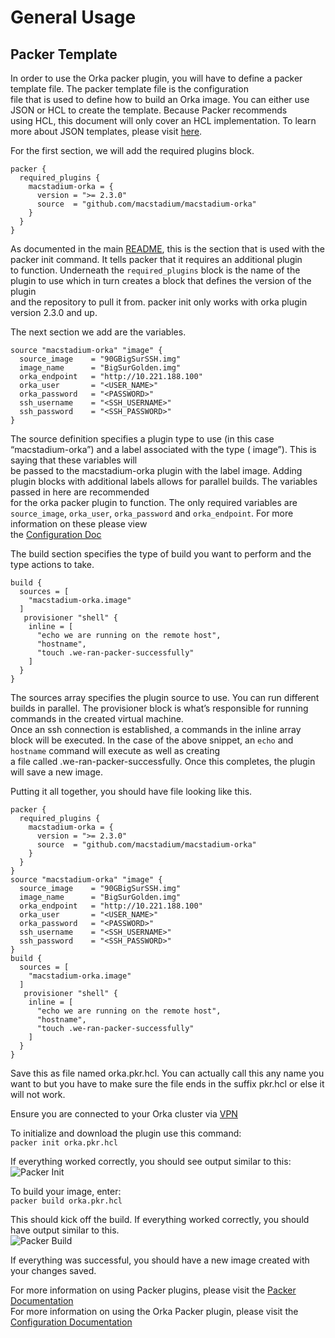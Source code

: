 # General Usage
  
## Packer Template

In order to use the Orka packer plugin, you will have to define a packer template file.  The packer template file is the configuration   
file that is used to define how to build an Orka image.  You can either use JSON or HCL to create the template. Because Packer recommends  
using HCL, this document will only cover an HCL implementation. To learn more about JSON templates, please visit [here](https://www.packer.io/docs/templates/legacy_json_templates).    

For the first section, we will add the required plugins block.  

```hcl
packer {
  required_plugins {
    macstadium-orka = {
      version = ">= 2.3.0"
      source  = "github.com/macstadium/macstadium-orka"
    }
  }
}
```
As documented in the main [README](README.md), this is the section that is used with the packer init command.  It tells packer that it requires an additional plugin  
to function. Underneath the `required_plugins` block is the name of the plugin to use which in turn creates a block that defines the version of the plugin  
and the repository to pull it from.  packer init only works with orka plugin version 2.3.0 and up.   

The next section we add are the variables.   
```hcl
source "macstadium-orka" "image" {
  source_image    = "90GBigSurSSH.img"
  image_name      = "BigSurGolden.img"
  orka_endpoint   = "http://10.221.188.100"
  orka_user       = "<USER_NAME>"
  orka_password   = "<PASSWORD>"
  ssh_username    = "<SSH_USERNAME>"
  ssh_password    = "<SSH_PASSWORD>"
}
```
The source definition specifies a plugin type to use (in this case “macstadium-orka”) and a label associated with the type ( image”).   This is saying that these variables will   
be passed to the macstadium-orka plugin with the label image.   Adding plugin blocks with additional labels allows for parallel builds. The variables passed in here are recommended   
for the orka packer plugin to function.  The only required variables are `source_image`,  `orka_user`,  `orka_password` and `orka_endpoint`.  For more information on these please view  
the [Configuration Doc](./builders/config.mdx)   

The build section specifies the type of build you want to perform and the type actions to take.  

```hcl
build {
  sources = [
    "macstadium-orka.image"
  ]
   provisioner "shell" {
    inline = [
      "echo we are running on the remote host",
      "hostname",
      "touch .we-ran-packer-successfully"
    ]
  }
}
```

The sources array specifies the plugin source to use.  You can run different builds in parallel.  The provisioner block is what’s responsible for running commands in the created virtual machine.  
Once an ssh connection is established, a commands in the inline array block will be executed.  In the case of the above snippet, an `echo` and `hostname` command will execute as well as creating   
a file called .we-ran-packer-successfully.  Once this completes, the plugin will save a new image.  

Putting it all together, you should have file looking like this.   

```hcl
packer {
  required_plugins {
    macstadium-orka = {
      version = ">= 2.3.0"
      source  = "github.com/macstadium/macstadium-orka"
    }
  }
}
source "macstadium-orka" "image" {
  source_image    = "90GBigSurSSH.img"
  image_name      = "BigSurGolden.img"
  orka_endpoint   = "http://10.221.188.100"
  orka_user       = "<USER_NAME>"
  orka_password   = "<PASSWORD>"
  ssh_username    = "<SSH_USERNAME>"
  ssh_password    = "<SSH_PASSWORD>"
}
build {
  sources = [
    "macstadium-orka.image"
  ]
   provisioner "shell" {
    inline = [
      "echo we are running on the remote host",
      "hostname",
      "touch .we-ran-packer-successfully"
    ]
  }
}
```

Save this as file named orka.pkr.hcl.  You can actually call this any name you want to but you have to make sure the file ends in the suffix pkr.hcl or else it will not work.    

Ensure you are connected to your Orka cluster via [VPN](https://orkadocs.macstadium.com/v1.2.0/docs/vpn-connect)  

To initialize and download the plugin use this command:  
`packer init orka.pkr.hcl`  

If everything worked correctly, you should see output similar to this:  
![Packer Init](../images/packerinit.PNG)

To build your image, enter:  
`packer build orka.pkr.hcl`  

This should kick off the build.  If everything worked correctly, you should have output similar to this.  
![Packer Build](../images/packerbuild.PNG)

If everything was successful, you should have a new image created with your changes saved.  

For more information on using Packer plugins, please visit the [Packer Documentation](https://www.packer.io/docs/plugins)  
For more information on using the Orka Packer plugin, please visit the [Configuration Documentation](./builders/config.mdx)  
